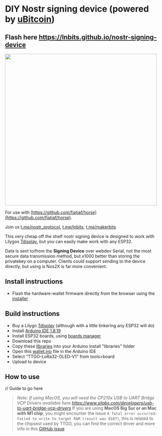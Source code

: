# DIY Nostr signing device (powered by <a href="https://www.arduino.cc/reference/en/libraries/ubitcoin/">uBitcoin</a>)

## Flash here https://lnbits.github.io/nostr-signing-device

<img style="width:500px;" src="https://i.imgur.com/wlV5isa.png">

For use with [https://github.com/fiatjaf/horse](https://github.com/fiatjaf/horse).

Join us <a href="https://t.me/nostr_protocol">t.me/nostr_protocol</a>, <a href="https://t.me/lnbits">t.me/lnbits</a>, <a href="https://t.me/makerbits">t.me/makerbits</a>

This very cheap off the shelf nostr signing device is designed to work with Lilygos <a href="https://www.aliexpress.com/item/33048962331.html">Tdisplay</a>, but you can easily make work with any ESP32.

Data is sent to/from the **Signing Device** over webdev Serial, not the most secure data transmission method, but x1000 better than storing the privatekey on a computer. Clients could support sending to the device directly, but using is Nos2X is far more convenient.

## Install instructions
- Flash the hardware-wallet firmware directly from the browser using the [installer](https://lnbits.github.io/nostr-device)
## Build instructions

- Buy a Lilygo <a href="https://www.aliexpress.com/item/33048962331.html">Tdisplay</a> (although with a little tinkering any ESP32 will do) 
- Install <a href="https://www.arduino.cc/en/software">Arduino IDE 1.8.19</a>
- Install ESP32 boards, using <a href="https://docs.espressif.com/projects/arduino-esp32/en/latest/installing.html#installing-using-boards-manager">boards manager</a>
- Download this repo
- Copy these <a href="libraries">libraries</a> into your Arduino install "libraries" folder
- Open this <a href="wallet/wallet.ino">wallet.ino</a> file in the Arduino IDE
- Select "TTGO-LoRa32-OLED-V1" from tools>board
- Upload to device

## How to use
// Guide to go here

> _Note: If using MacOS, you will need the CP210x USB to UART Bridge VCP Drivers available here https://www.silabs.com/developers/usb-to-uart-bridge-vcp-drivers_
> If you are using **MacOS Big Sur or an Mac with M1 chip**, you might encounter the issue `A fatal error occurred: Failed to write to target RAM (result was 0107)`, this is related to the chipsest used by TTGO, you can find the correct driver and more info in this <a href="https://github.com/Xinyuan-LilyGO/LilyGo-T-Call-SIM800/issues/139#issuecomment-904390716">GitHub issue</a>
